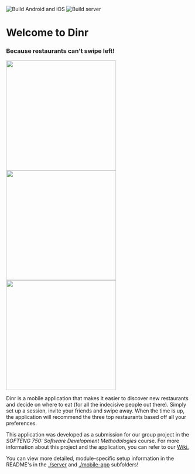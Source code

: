 ![Build Android and iOS](https://github.com/PreetPatel/Dinr/workflows/Build%20Android%20and%20iOS/badge.svg)
![Build server](https://github.com/PreetPatel/Dinr/workflows/Build%20server/badge.svg)

# Welcome to Dinr 
### Because restaurants can't swipe left!

<div>
<img src="https://i.imgur.com/qx50agV.png" width="300" />
<img src="https://i.imgur.com/vfm7KuW.png" width="300" />
<img src="https://i.imgur.com/tQUanEU.png" width="300" />

</div>

Dinr is a mobile application that makes it easier to discover new restaurants and decide on where to eat (for all the indecisive people out there). Simply set up a session, invite your friends and swipe away. When the time is up, the application will recommend the three top restaurants based off all your preferences.

This application was developed as a submission for our group project in the _SOFTENG 750: Software Development Methodologies_ course. For more information about this project and the application, you can refer to our [Wiki.](https://github.com/PreetPatel/Dinr/wiki)

You can view more detailed, module-specific setup information in the README's in the [./server](https://github.com/PreetPatel/Dinr/tree/master/server) and [./mobile-app](https://github.com/PreetPatel/Dinr/tree/master/mobile-app) subfolders!
